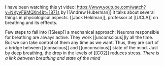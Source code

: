 I have been watching this yt video: https://www.youtube.com/watch?v=NKyyF9MQXn4&t=1871s by [[Andrew Huberman]]
it talks about several things in physiological aspects.
[[Jack Heldman]], professor at [[UCLA]] on breathing and its efffects.


Few steps to fall into [[Sleep]] a mechanical approach: 
	Neurons responsible for breathing are always active. They work [[unconscious]]ly all the time. 
	But we can take control of them any time as we want.
	Thus, they are sort of a bridge between [[conscious]] and [[unconscious]]  state of the mind.
	Just by deep breathing, the drop in the levels of [[CO2]] reduces stress.
	*There is a link between breathing and state of the mind* 
